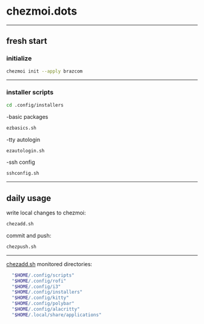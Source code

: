 # chezmoi.dots

---

## fresh start

### initialize

```bash
chezmoi init --apply brazcom
```

---

### installer scripts

```bash
cd .config/installers
```

-basic packages

```bash
ezbasics.sh
```

-tty autologin

```bash
ezautologin.sh
```

-ssh config

```bash
sshconfig.sh
```

---

## daily usage

write local changes to chezmoi:

```bash
chezadd.sh
```

commit and push:

```bash
chezpush.sh
```

---

[chezadd.sh](http://chezadd.sh) monitored directories:

```bash
  "$HOME/.config/scripts"
  "$HOME/.config/rofi"
  "$HOME/.config/i3"
  "$HOME/.config/installers"
  "$HOME/.config/kitty"
  "$HOME/.config/polybar"
  "$HOME/.config/alacritty"
  "$HOME/.local/share/applications"
```
